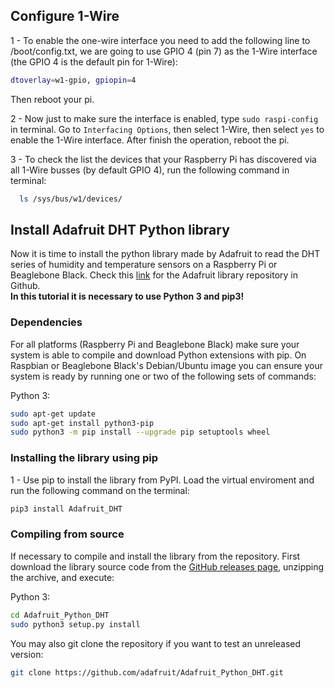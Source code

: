 ## Configure 1-Wire

1 - To enable the one-wire interface you need to add the following line to /boot/config.txt,
we are going to use GPIO 4 (pin 7) as the 1-Wire interface (the GPIO 4 is the default pin for 1-Wire):

```bash
dtoverlay=w1-gpio, gpiopin=4
```

Then reboot your pi.

2 - Now just to make sure the interface is enabled, type `sudo raspi-config` in terminal.
Go to `Interfacing Options`, then select 1-Wire, then select `yes` to enable the 1-Wire interface.
After finish the operation, reboot the pi.

3 - To check the list the devices that your Raspberry Pi has discovered via all
1-Wire busses (by default GPIO 4), run the following command in terminal:

```bash
  ls /sys/bus/w1/devices/
```

## Install Adafruit DHT Python library

Now it is time to install the python library made by Adafruit to read the DHT series of humidity and temperature sensors on a Raspberry Pi or Beaglebone Black. Check this [link](https://github.com/adafruit/Adafruit_Python_DHT) for the Adafruit library repository in Github.  
**In this tutorial it is necessary to use Python 3 and pip3!**

### Dependencies

For all platforms (Raspberry Pi and Beaglebone Black) make sure your system is able to compile and download Python extensions with pip. On Raspbian or Beaglebone Black's Debian/Ubuntu image you can ensure your system is ready by running one or two of the following sets of commands:

Python 3:

```bash
sudo apt-get update
sudo apt-get install python3-pip
sudo python3 -m pip install --upgrade pip setuptools wheel
```

### Installing the library using pip

1 - Use pip to install the library from PyPI. Load the virtual enviroment and run the following command on the terminal:

```bash
pip3 install Adafruit_DHT
```

### Compiling from source

If necessary to compile and install the library from the repository. First download the library source code from the [GitHub releases page](https://github.com/adafruit/Adafruit_Python_DHT/releases), unzipping the archive, and execute: 

Python 3:

```bash
cd Adafruit_Python_DHT
sudo python3 setup.py install
```

You may also git clone the repository if you want to test an unreleased version:

```bash
git clone https://github.com/adafruit/Adafruit_Python_DHT.git
```


